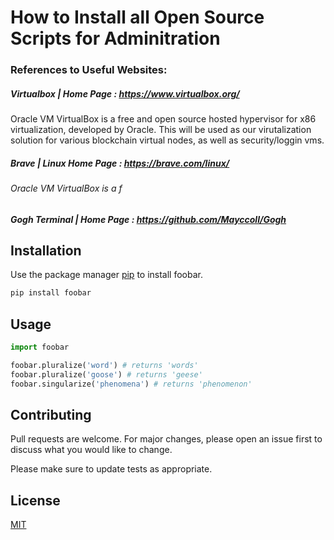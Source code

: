 # How to Install all Open Source Scripts for Adminitration

### References to Useful Websites:

##### Virtualbox | Home Page      : https://www.virtualbox.org/
Oracle VM VirtualBox is a free and open source hosted hypervisor for x86 virtualization, developed by Oracle. This will be used as our virutalization solution for various blockchain virtual nodes, as well as security/loggin vms.
##### Brave | Linux Home Page     : https://brave.com/linux/
###### Oracle VM VirtualBox is a f
##### Gogh Terminal | Home Page   : https://github.com/Mayccoll/Gogh

## Installation

Use the package manager [pip](https://pip.pypa.io/en/stable/) to install foobar.

```bash
pip install foobar
```

## Usage

```python
import foobar

foobar.pluralize('word') # returns 'words'
foobar.pluralize('goose') # returns 'geese'
foobar.singularize('phenomena') # returns 'phenomenon'
```

## Contributing
Pull requests are welcome. For major changes, please open an issue first to discuss what you would like to change.

Please make sure to update tests as appropriate.

## License
[MIT](https://choosealicense.com/licenses/mit/)
